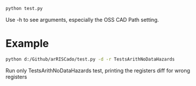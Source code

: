 ```bash
python test.py
```
Use -h to see arguments, especially the OSS CAD Path setting.

# Example

```bash
python d:/Github/arRISCado/test.py -d -r TestsArithNoDataHazards
```
Run only TestsArithNoDataHazards test, printing the registers diff for wrong registers